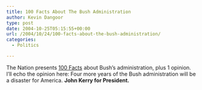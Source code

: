 ```yaml
---
title: 100 Facts About The Bush Administration
author: Kevin Dangoor
type: post
date: 2004-10-25T05:15:55+00:00
url: /2004/10/24/100-facts-about-the-bush-administration/
categories:
  - Politics

---
```

The Nation presents [100 Facts][1] about Bush&#8217;s administration, plus 1 opinion. I&#8217;ll echo the opinion here: Four more years of the Bush administration will be a disaster for America. **John Kerry for President.**

 [1]: http://www.thenation.com/doc.mhtml?i=20041108&s=facts "100 Facts and 1 Opinion"